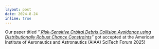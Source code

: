 ```yaml
---
layout: post
date: 2024-8-24
inline: true
---
```


Our paper titled _“<a href="https://arxiv.org/abs/2412.17358"> Risk-Sensitive Orbital Debris Collision Avoidance using Distributionally Robust Chance Constraints</a>”_ got accepted at the American Institute of Aeronautics and Astronautics (AIAA) SciTech Forum 2025!
